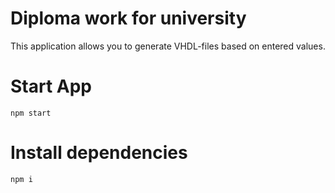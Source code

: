 # Diploma work for university

This application allows you to generate VHDL-files based on entered values.

# Start App
`npm start`

# Install dependencies
`npm i`
